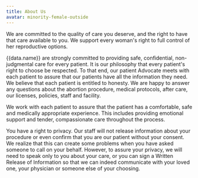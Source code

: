 ```yaml
---
title: About Us
avatar: minority-female-outside
---
```


We are committed to the quality of care you deserve, and the right to
have that care available to you.  We support every woman's right to full
control of her reproductive options.

{{data.name}} are strongly committed to providing safe, confidential,
non-judgmental care for every patient.  It is our philosophy that every
patient's right to choose be respected.  To that end, our patient
Advocate meets with each patient to assure that our patients have all
the information they need.  We believe that each patient is entitled to
honesty.  We are happy to answer any questions about the abortion
procedure, medical protocols, after care, our licenses, policies, staff
and facility.

We work with each patient to assure that the patient has a comfortable,
safe and medically appropriate experience.  This includes providing
emotional support and tender, compassionate care throughout the process.

You have a right to privacy.  Our staff will not release information
about your procedure or even confirm that you are our patient without
your consent.  We realize that this can create some problems when you
have asked someone to call on your behalf.  However, to assure your
privacy, we will need to speak only to you about your care, or you can
sign a Written Release of Information so that we can indeed communicate
with your loved one, your physician or someone else of your choosing.

